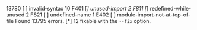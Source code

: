 13780	    	[ ] invalid-syntax
   10	F401	[*] unused-import
    2	F811	[*] redefined-while-unused
    2	F821	[ ] undefined-name
    1	E402	[ ] module-import-not-at-top-of-file
Found 13795 errors.
[*] 12 fixable with the `--fix` option.
